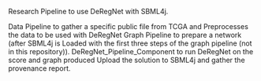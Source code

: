 Research Pipeline to use DeRegNet with SBML4j.

Data Pipeline to gather a specific public file from TCGA and Preprocesses the data to be used with DeRegNet
Graph Pipeline to prepare a network (after SBML4j is Loaded with the first three steps of the graph pipeline (not in this repository)).
DeRegNet_Pipeline_Component to run DeRegNet on the score and graph produced
Upload the solution to SBML4j and gather the provenance report.

